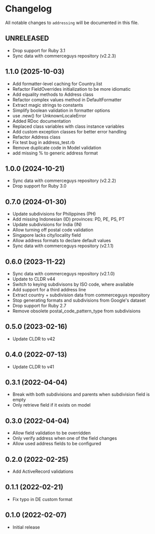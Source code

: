 # Changelog

All notable changes to `addressing` will be documented in this file.

## UNRELEASED

- Drop support for Ruby 3.1
- Sync data with commerceguys repository (v2.2.3)

## 1.1.0 (2025-10-03)

- Add formatter-level caching for Country.list
- Refactor FieldOverrides initialization to be more idiomatic
- Add equality methods to Address class
- Refactor complex values method in DefaultFormatter
- Extract magic strings to constants
- Simplify boolean validation in formatter options
- use .new() for UnknownLocaleError
- Added RDoc documentation
- Replaced class variables with class instance variables
- Add custom exception classes for better error handling
- Refactor Address class
- Fix test bug in address_test.rb
- Remove duplicate code in Model validation
- add missing % to generic address format

## 1.0.0 (2024-10-21)

- Sync data with commerceguys repository (v2.2.2)
- Drop support for Ruby 3.0

## 0.7.0 (2024-01-30)

- Update subdivisions for Philippines (PH)
- Add missing Indonesian (ID) provinces: PD, PE, PS, PT
- Update subdivisions for India (IN)
- Allow turning off postal code validation
- Singapore lacks city/locality field
- Allow address formats to declare default values
- Sync data with commerceguys repository (v2.1.1)

## 0.6.0 (2023-11-22)

- Sync data with commerceguys repository (v2.1.0)
- Update to CLDR v44
- Switch to keying subdivisons by ISO code, where available
- Add support for a third address line
- Extract country + subdivision data from commerceguys repository
- Stop generating formats and subdivisions from Google's dataset
- Drop support for Ruby 2.7
- Remove obsolete postal_code_pattern_type from subdivisions

## 0.5.0 (2023-02-16)

- Update CLDR to v42

## 0.4.0 (2022-07-13)

- Update CLDR to v41

## 0.3.1 (2022-04-04)

- Break with both subdivisions and parents when subdivision field is empty
- Only retrieve field if it exists on model

## 0.3.0 (2022-04-04)

- Allow field validation to be overridden
- Only verify address when one of the field changes
- Allow used address fields to be configured

## 0.2.0 (2022-02-25)

- Add ActiveRecord validations

## 0.1.1 (2022-02-21)

- Fix typo in DE custom format

## 0.1.0 (2022-02-07)

- Initial release
